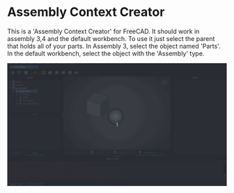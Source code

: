 # Assembly Context Creator

This is a 'Assembly Context Creator' for FreeCAD. It should work in assembly 3,4 and the default workbench. 
To use it just select the parent that holds all of your parts. In Assembly 3, select the object named 'Parts'.
In the default workbench, select the object with the 'Assembly' type.

![](https://github.com/drwho495/freecad-assembly-context-macro/blob/main/example1.gif)
